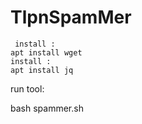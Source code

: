 # TlpnSpamMer
```
 install :
apt install wget
install :
apt install jq

```
run tool:

bash spammer.sh

